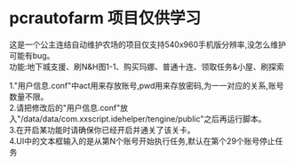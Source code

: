 # pcrautofarm 项目仅供学习

这是一个公主连结自动维护农场的项目仅支持540x960手机版分辨率,没怎么维护可能有bug。  
功能:地下城支援、刷N&H图1-1、购买玛娜、普通十连、领取任务&小屋、刷探索

1."用户信息.conf"中act用来存放账号,pwd用来存放密码,为一一对应的关系,账号数量不限。  
2.请把修改后的"用户信息.conf"放入"/data/data/com.xxscript.idehelper/tengine/public"之后再运行脚本。  
3.在开启某功能时请确保你已经开启并通关了该关卡。  
4.UI中的文本框输入的是从第N个账号开始执行任务,默认在第个29个账号停止任务
